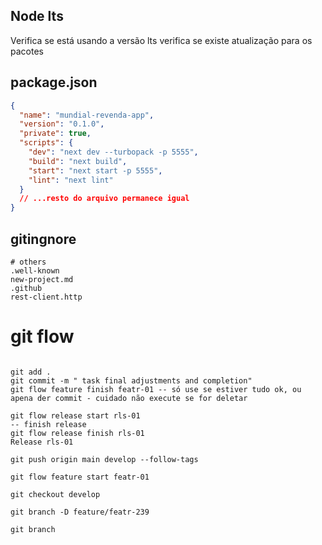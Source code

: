 ## Node lts

Verifica se está usando a versão lts
verifica se existe atualização para os pacotes

## package.json

```json
{
  "name": "mundial-revenda-app",
  "version": "0.1.0",
  "private": true,
  "scripts": {
    "dev": "next dev --turbopack -p 5555",
    "build": "next build",
    "start": "next start -p 5555",
    "lint": "next lint"
  }
  // ...resto do arquivo permanece igual
}
```

## gitingnore

```makedown
# others
.well-known
new-project.md
.github
rest-client.http

```

# git flow

```shell

git add .
git commit -m " task final adjustments and completion"
git flow feature finish featr-01 -- só use se estiver tudo ok, ou apena der commit - cuidado não execute se for deletar

git flow release start rls-01
-- finish release
git flow release finish rls-01
Release rls-01 

git push origin main develop --follow-tags

git flow feature start featr-01

```

```shell
git checkout develop

git branch -D feature/featr-239

git branch

```
